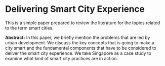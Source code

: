 # Delivering Smart City Experience

This is a simple paper prepared to review the literature for the topics related to the term smart cities.

**Abstract:** In this paper, we briefly mention the problems that are led by urban development. 
We discuss the key concepts that is going to make a city smart and the fundamental components 
that have to be considered to deliver the smart city experience. 
We take Singapore as a case study to examine what kind of smart city practices are in action.
